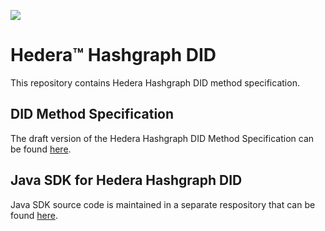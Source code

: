 ![](https://www.hedera.com/logo-capital-hbar-wordmark.jpg)

# Hedera™ Hashgraph DID
This repository contains Hedera Hashgraph DID method specification.

## DID Method Specification
The draft version of the Hedera Hashgraph DID Method Specification can be found [here](did-method-specification.md).

## Java SDK for Hedera Hashgraph DID
Java SDK source code is maintained in a separate respository that can be found [here](https://github.com/hashgraph/Identity-sdk).